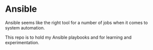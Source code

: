 # Ansible

Ansible seems like the right tool for a number of jobs when it comes to system automation.

This repo is to hold my Ansible playbooks and for learning and experimentation.